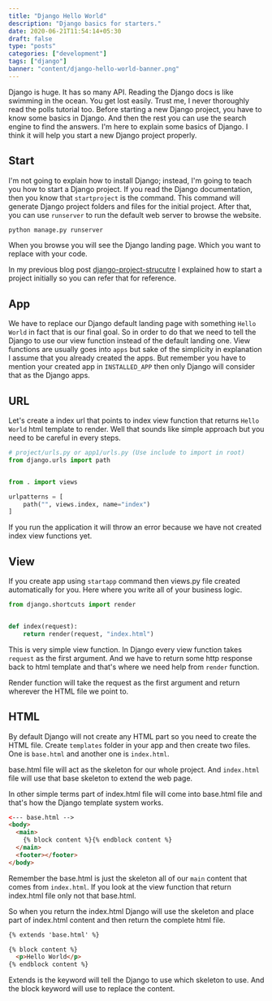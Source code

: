```yaml
---
title: "Django Hello World"
description: "Django basics for starters."
date: 2020-06-21T11:54:14+05:30
draft: false
type: "posts"
categories: ["development"]
tags: ["django"]
banner: "content/django-hello-world-banner.png"
---
```


Django is huge. It has so many API. Reading the Django docs is like swimming in the ocean. You get lost easily. Trust me, I never thoroughly read the polls tutorial too. Before starting a new Django project, you have to know some basics in Django. And then the rest you can use the search engine to find the answers. I'm here to explain some basics of Django. I think it will help you start a new Django project properly.

## Start

I'm not going to explain how to install Django; instead, I'm going to teach you how to start a Django project. If you read the Django documentation, then you know that `startproject` is the command. This command will generate Django project folders and files for the initial project. After that, you can use `runserver` to run the default web server to browse the website.

```bash
python manage.py runserver
```

When you browse you will see the Django landing page. Which you want to replace with your code.

In my previous blog post [django-project-strucutre](/django-project-structure/) I explained how to start a project initially so you can refer that for reference.

## App

We have to replace our Django default landing page with something `Hello World` in fact that is our final goal. So in order to do that we need to tell the Django to use our view function instead of the default landing one. View functions are usually goes into `apps` but sake of the simplicity in explanation I assume that you already created the apps. But remember you have to mention your created app in `INSTALLED_APP` then only Django will consider that as the Django apps.

## URL

Let's create a index url that points to index view function that returns `Hello World` html template to render. Well that sounds like simple approach but you need to be careful in every steps.

```python
# project/urls.py or app1/urls.py (Use include to import in root)
from django.urls import path


from . import views

urlpatterns = [
    path("", views.index, name="index")
]
```

If you run the application it will throw an error because we have not created index view functions yet.

## View

If you create app using `startapp` command then views.py file created automatically for you. Here where you write all of your business logic.

```python
from django.shortcuts import render


def index(request):
    return render(request, "index.html")
```

This is very simple view function. In Django every view function takes `request` as the first argument. And we have to return some http response back to html template and that's where we need help from `render` function.

Render function will take the request as the first argument and return wherever the HTML file we point to.

## HTML

By default Django will not create any HTML part so you need to create the HTML file. Create `templates` folder in your app and then create two files. One is `base.html`  and another one is `index.html`.

base.html file will act as the skeleton for our whole project. And `index.html` file will use that base skeleton to extend the web page.

In other simple terms part of index.html file will come into base.html file and that's how the Django template system works.

```html
<--- base.html -->
<body>
  <main>
    {% block content %}{% endblock content %}
  </main>
  <footer></footer>
</body>
```

Remember the base.html is just the skeleton all of our `main` content that comes from `index.html`. If you look at the view function that return index.html file only not that base.html.

So when you return the index.html Django will use the skeleton and place part of index.html content and then return the complete html file.

```html
{% extends 'base.html' %}

{% block content %}
  <p>Hello World</p>
{% endblock content %}
```

Extends is the keyword will tell the Django to use which skeleton to use. And the block keyword will use to replace the content.
